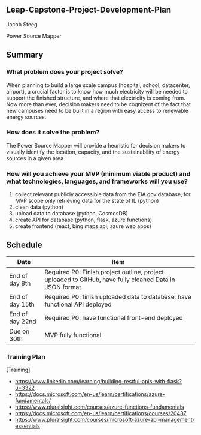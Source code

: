 ## Leap-Capstone-Project-Development-Plan
Jacob Steeg

Power Source Mapper

## Summary
### What problem does your project solve?
When planning to build a large scale campus (hospital, school, datacenter, airport), a crucial factor is to know how much electricity will be needed to support the finished structure, and where that electricity is coming from. Now more than ever, decision makers need to be cognizent of the fact that new campuses need to be built in a region with easy access to renewable energy sources.

### How does it solve the problem?
The Power Source Mapper will provide a heuristic for decision makers to visually identify the location, capacity, and the sustainability of energy sources in a given area.

### How will you achieve your MVP (minimum viable product) and what technologies, languages, and frameworks will you use?
1. collect relevant publicly accessible data from the EIA.gov database, for MVP scope only retrieving data for the state of IL (python)
2. clean data (python)
3. upload data to database (python, CosmosDB)
4. create API for database (python, flask, azure functions)
5. create frontend (react, bing maps api, azure web apps)

## Schedule

Date | Item
|---| --- |
| End of day 8th | Required P0: Finish project outline, project uploaded to GitHub, have fully cleaned Data in JSON format. |
| End of day 15th | Required P0: finish uploaded data to database, have functional API deployed  |
| End of day 22nd | Required P0: have functional front-end deployed |
| Due on 30th | MVP fully functional |

### Training Plan
[Training]
- https://www.linkedin.com/learning/building-restful-apis-with-flask?u=3322
- https://docs.microsoft.com/en-us/learn/certifications/azure-fundamentals/
- https://www.pluralsight.com/courses/azure-functions-fundamentals
- https://docs.microsoft.com/en-us/learn/certifications/courses/20487
- https://www.pluralsight.com/courses/microsoft-azure-api-management-essentials
